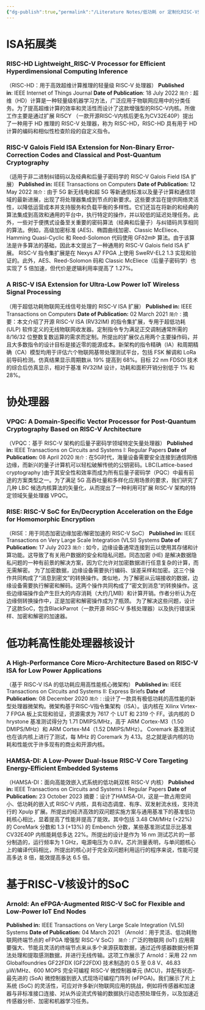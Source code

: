 ```yaml
---
{"dg-publish":true,"permalink":"/Literature Notes/低功耗 or 定制化RISC-V处理器设计论文/","dgPassFrontmatter":true}
---
```


# ISA拓展类
### RISC-HD Lightweight_RISC-V Processor for Efficient Hyperdimensional Computing Inference
（RISC-HD：用于高效超维计算推理的轻量级 RISC-V 处理器）
**Published in**: IEEE Internet of Things Journal
**Date of Publication**: 18 July 2022
`简介：`超维（HD）计算是一种轻量级机器学习方法，广泛应用于物联网应用中的分类任务。为了提高超维计算的效率和灵活性而设计了这款增强型的RISC-V内核。所做工作主要是通过扩展 RI5CY （一款开源RISC-V内核后更名为CV32E40P）提出了一种用于 HD 推理的 RISC-V 处理器，称为 RISC-HD，RISC-HD 具有用于 HD 计算的编码和相似性检查阶段的自定义指令。

### RISC-V Galois Field ISA Extension for Non-Binary Error-Correction Codes and Classical and Post-Quantum Cryptography
（适用于非二进制纠错码以及经典和后量子密码学的 RISC-V Galois Field ISA 扩展）
**Published in:** IEEE Transactions on Computers
**Date of Publication:** 12 May 2022
`简介：`由于 5G 新无线电和超 5G 等新通信标准以及量子计算和通信领域的最新进展，出现了将处理器集成到节点的新要求。这些要求旨在提供网络灵活性，以降低运营成本并支持服务和负载平衡的多样性。它们还旨在将新的和经典的算法集成到高效和通用的平台中，执行特定的操作，并以较低的延迟处理任务。此外，一些对于便携式设备至关重要的密码算法（经典和后量子）与纠错码共享相同的算法。例如，高级加密标准 (AES)、椭圆曲线加密、Classic McEliece、Hamming Quasi-Cyclic 和 Reed-Solomon 代码使用 GFð2mÞ 算法。由于该算法是许多算法的基础，因此本文提出了一种通用的 RISC-V Galois field ISA 扩展。 RISC-V 指令集扩展是在 Nexys A7 FPGA 上使用 SweRV-EL2 1.3 实现和验证的。此外，AES、Reed-Solomon 码和 Classic McEliece（后量子密码学）也实现了 5 倍加速，但代价是逻辑利用率提高了 1.27%。

### A RISC-V ISA Extension for Ultra-Low Power IoT Wireless Signal Processing
（用于超低功耗物联网无线信号处理的 RISC-V ISA 扩展）
**Published in:** IEEE Transactions on Computers
**Date of Publication:** 02 March 2021
`简介：`摘要：本文介绍了开源 RISC-V ISA (RV32IM) 的指令集扩展，专用于超低功耗 (ULP) 软件定义的无线物联网收发器。定制指令专为满足正交调制通常所需的 8/16/32 位整数复数运算的需求而定制。所提出的扩展仅占用两个主要操作码，并且大多数指令的设计目标是接近零的能源成本。新架构的指令精确（IA）和周期精确（CA）模型均用于评估六个物联网基带处理测试平台，包括 FSK 解调和 LoRa 前导码检测。仿真结果显示周期数从 19% 提高到 68%。目标 22 nm FDSOI 技术的综合后仿真显示，相对于基准 RV32IM 设计，功耗和面积开销分别低于 1% 和 28%。

# 协处理器
### VPQC: A Domain-Specific Vector Processor for Post-Quantum Cryptography Based on RISC-V Architecture
（VPQC：基于 RISC-V 架构的后量子密码学领域特定矢量处理器）
**Published in:** IEEE Transactions on Circuits and Systems I: Regular Papers
**Date of Publication:** 08 April 2020
`简介：`在5G时代，海量设备需要安全连接到通信网络边缘，而新兴的量子计算机可以轻松破解传统的公钥密码。LBC(Lattice-based cryptography )由于其安全性和效率而成为所有后量子密码学（PQC）中最有前途的方案类型之一。为了满足 5G 高吞吐量和多样化应用场景的要求，我们研究了几种 LBC 候选内核算法的矢量化，从而提出了一种利用可扩展 RISC-V 架构的特定领域矢量处理器 VPQC。

### RISE: RISC-V SoC for En/Decryption Acceleration on the Edge for Homomorphic Encryption
（RISE：用于同态加密边缘加密/解密加速的 RISC-V SoC）
**Published in:** IEEE Transactions on Very Large Scale Integration (VLSI) Systems
**Date of Publication:** 17 July 2023
`简介：`如今，边缘设备通常连接到云以使用其存储和计算功能。这导致了有关用户数据的安全和隐私问题。同态加密 (HE) 是解决数据隐私问题的一种有前景的解决方案，因为它允许对加密数据进行任意复杂的计算，而无需解密。
为了加密数据，边缘设备需要执行编码、误差采样和加密。这三个操作共同构成了“消息到密文”的转换操作。类似地，为了解密从云端接收的数据，边缘设备需要执行解密和解码。这两个操作共同构成了“密文到消息”的转换操作。这些边缘端操作会产生巨大的内存消耗（大约几MB）和计算开销。作者分析认为在边缘侧转换操作中，正是加密和解密操作成为了瓶颈。
为了解决这些问题，设计了这款SoC，包含BlackParrot（一款开源 RISC-V 多核处理器）以及执行错误采样、加密和解密的加速器。


# 低功耗高性能处理器核设计
### A High-Performance Core Micro-Architecture Based on RISC-V ISA for Low Power Applications
（基于 RISC-V ISA 的低功耗应用高性能核心微架构）
**Published in:** IEEE Transactions on Circuits and Systems II: Express Briefs
**Date of Publication**: 08 December 2020
`简介：`:设计了一款具有极低功耗的高性能的新型处理器微架构。微架构基于RISC-V指令集架构（ISA）。该内核在 Xilinx Virtex-7 FPGA 板上实现和验证，资源需求为 7617 个 LUT 和 2319 个 FF。该内核的 D​​hrystone 基准测试得分为 1.71 DMIPS/MHz，高于 ARM Cortex-M3（1.50 DMIPS/MHz）和 ARM Cortex-M4（1.52 DMIPS/MHz）。 Coremark 基准测试也在该内核上进行了测试，每 MHz 的 Coremark 为 4.13。总之就是该内核的功耗和性能优于许多现有的商业和开源内核。

### HAMSA-DI: A Low-Power Dual-Issue RISC-V Core Targeting Energy-Efficient Embedded Systems
（HAMSA-DI：面向高能效嵌入式系统的低功耗双核 RISC-V 内核）
**Published in:** IEEE Transactions on Circuits and Systems I: Regular Papers
**Date of Publication:** 23 October 2023
摘要：设计了HAMSA-DI，这是一款占用空间小、低功耗的嵌入式 RISC-V 内核，具有动态调度、有序、双发射流水线，支持流行的 Xpulp 扩展。所提出的经济高效的双问题实施方案与通用基准下的基准低功耗核心相比，显着提高了性能并提高了能效。其中包括 3.48 CM/MHz (+22%) 的 CoreMark 分数和 1.3 (+13%) 的 Embench 分数，某些基准测试显示比基准 CV32E40P 内核能耗低多达 22%。所提出的设计是作为 16 nm 测试芯片的一部分制造的，运行频率为 1 GHz，电源电压为 0.8V。芯片测量表明，与单问题核心上的编译代码相比，所提出的核心对于完全双问题利用运行的程序来说，性能可提高多达 8 倍，能效提高多达 6.5 倍。

# 基于RISC-V核设计的SoC
### Arnold: An eFPGA-Augmented RISC-V SoC for Flexible and Low-Power IoT End Nodes
**Published in:** IEEE Transactions on Very Large Scale Integration (VLSI) Systems
**Date of Publication:** 04 March 2021
（Arnold：用于灵活、低功耗物联网终端节点的 eFPGA 增强型 RISC-V SoC）
`简介：`广泛的物联网 (IoT) 应用需要强大、节能且灵活的终端节点来从多个来源获取数据，通过近传感器数据分析算法处理和提取感测数据，并进行无线传输。这项工作展示了 Arnold：采用 22 nm Globalfoundries GF22FDX (GF22FDX) 技术制造的 0.5 至 0.8 V、46.83 µW/MHz、600 MOPS 完全可编程 RISC-V 微控制器单元 (MCU)，并配有状态-最先进的 (SoA) 微控制器到嵌入式现场可编程门阵列 (eFPGA)。我们展示了片上系统 (SoC) 的灵活性，可应对许多新兴物联网应用的挑战，例如将传感器和加速器与非标准接口连接、对从外设流式传输的数据执行动态预处理任务，以及加速近传感器分析、加密和机器学习任务。


